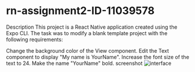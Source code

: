 # rn-assignment2-ID-11039578

Description
This project is a React Native application created using the Expo CLI. The task was to modify a blank template project with the following requirements:

Change the background color of the View component.
Edit the Text component to display "My name is YourName".
Increase the font size of the text to 24.
Make the name "YourName" bold.
 screenshot
 ![interface](https://github.com/Stephenamankwa/rn-assignment2-ID-11039578/assets/160183785/78612fd9-bdfc-4c88-97b9-c4f9c67252ac)
